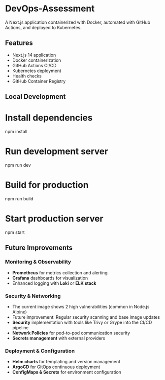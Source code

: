 # DevOps-Assessment
A Next.js application containerized with Docker, automated with GitHub Actions, and deployed to Kubernetes.

## Features

- Next.js 14 application
- Docker containerization
- GitHub Actions CI/CD
- Kubernetes deployment
- Health checks
- GitHub Container Registry

## Local Development

# Install dependencies
npm install

# Run development server
npm run dev

# Build for production
npm run build

# Start production server
npm start


## Future Improvements

### Monitoring & Observability
- **Prometheus** for metrics collection and alerting
- **Grafana** dashboards for visualization
- Enhanced logging with **Loki** or **ELK stack**

### Security & Networking
- The current image shows 2 high vulnerabilities (common in Node.js Alpine)
- Future improvement: Regular security scanning and base image updates
- **Security** implementation with tools like Trivy or Grype into the CI/CD pipeline
- **Network Policies** for pod-to-pod communication security
- **Secrets management** with external providers

### Deployment & Configuration
- **Helm charts** for templating and version management
- **ArgoCD** for GitOps continuous deployment
- **ConfigMaps & Secrets** for environment configuration